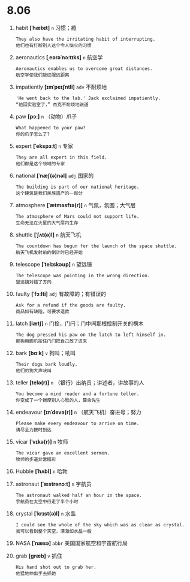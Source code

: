 # 8.06











1. habit **[ˈhæbɪt]** `n` 习惯；瘾
    ```
    They also have the irritating habit of interrupting.
    他们也有打断别人这个令人恼火的习惯
    ```

2. aeronautics **[ˌeərəˈnɔːtɪks]** `n` 航空学
    ```
    Aeronautics enables us to overcome great distances.
    航空学使我们能征服远距离
    ```

3. impatiently **[ɪmˈpeɪʃntli]** `adv` 不耐烦地
    ```
    'He went back to the lab.' Jack exclaimed impatiently.
    “他回实验室了，” 杰克不耐烦地说道
    ```

4. paw **[pɔː]** `n` （动物）爪子
    ```
    What happened to your paw?
    你的爪子怎么了?
    ```

5. expert **[ˈekspɜːt]** `n` 专家
    ```
    They are all expert in this field.
    他们都是这个领域的专家
    ```

6. national **[ˈnæʃ(ə)nəl]** `adj` 国家的
    ```
    The building is part of our national heritage.
    这个建筑是我们民族遗产的一部分
    ```

7. atmosphere **[ˈætməsfɪə(r)]** `n` 气氛，氛围；大气层
    ```
    The atmosphere of Mars could not support life.
    生命无法在火星的大气层内生存
    ```

8. shuttle **[ˈʃʌt(ə)l]** `n` 航天飞机
    ```
    The countdown has begun for the launch of the space shuttle.
    航天飞机发射前的倒计时已经开始
    ```

9. telescope **[ˈtelɪskəʊp]** `n` 望远镜
    ```
    The telescope was pointing in the wrong direction.
    望远镜对错了方向
    ```

10. faulty **[ˈfɔːlti]** `adj` 有故障的；有错误的
    ```
    Ask for a refund if the goods are faulty.
    商品如有缺陷，可要求退款
    ```

11. latch **[lætʃ]** `n` 门拴，门闩；门中间那根控制开关的横木
    ```
    The dog pressed his paw on the latch to left himself in.
    那狗用脚爪按住门闩把自己放了进来
    ```

12. bark **[bɑːk]** `v` 狗叫；吼叫
    ```
    Their dogs bark loudly.
    他们的狗大声吠叫
    ```

13. teller **[telə(r)]** `n` （银行）出纳员；讲述者，讲故事的人
    ```
    You become a mind reader and a fortune teller.
    你变成了一个揣摩别人心思的人，算命先生
    ```

14. endeavour **[ɪnˈdevə(r)]** `n` （航天飞机）奋进号；努力
    ```
    Please make every endeavour to arrive on time.
    请尽全力按时到达
    ```

15. vicar **[ˈvɪkə(r)]** `n` 牧师
    ```
    The vicar gave an excellent sermon.
    牧师的步道非常精彩
    ```

16. Hubble **[ˈhʌbl]** `n` 哈勃

17. astronaut **[ˈæstrənɔːt]** `n` 宇航员
    ```
    The astronaut walked half an hour in the space.
    宇航员在太空中行走了半个小时
    ```

18. crystal **[ˈkrɪst(ə)l]** `n` 水晶
    ```
    I could see the whole of the sky which was as clear as crystal.
    我可以看到整个天空，清澈如水晶一般
    ```

19. NASA **[ˈnæsə]** `abbr` 美国国家航空和宇宙航行局

20. grab **[ɡræb]** `v` 抓住
    ```
    His hand shot out to grab her.
    他猛地伸出手去抓她
    ```
